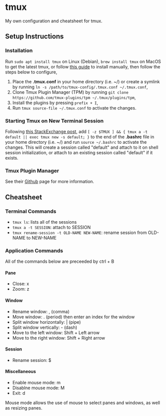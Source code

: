 # tmux

My own configuration and cheatsheet for tmux.

## Setup Instructions

### Installation

Run `sudo apt install tmux` on Linux (Debian), `brew install tmux` on MacOS to get the latest tmux, or follow [this guide](https://www.looklinux.com/how-to-install-tmux-from-source-non-root-user/) to install manually, then follow the steps below to configure, 

1.  Place the **.tmux.conf** in your home directory (i.e. ~/) or create a symlink by running `ln -s /path/to/tmux-config/.tmux.conf ~/.tmux.conf`,
2.  Clone Tmux Plugin Manager (TPM) by running `git clone https://github.com/tmux-plugins/tpm ~/.tmux/plugins/tpm`,
3.  Install the plugins by pressing `prefix + I`, 
4.  Run `tmux source-file ~/.tmux.conf` to activate the changes.

### Starting Tmux on New Terminal Session

Following [this StackExchange post](https://unix.stackexchange.com/questions/43601/how-can-i-set-my-default-shell-to-start-up-tmux), add `[ -z $TMUX ] && { tmux a -t default || exec tmux new -s default; }` to the end of the **.bashrc** file in your home directory (i.e. ~/) and run `source ~/.bashrc` to activate the changes. This will create a session called "default" and attach to it on shell session initialization, or attach to an existing session called "default" if it exists.

### Tmux Plugin Manager

See their [Github](https://github.com/tmux-plugins/tpm) page for more information.

## Cheatsheet

### Terminal Commands

-   `tmux ls`: lists all of the sessions
-   `tmux a -t SESSION`: attach to SESSION
-   `tmux rename-session -t OLD-NAME NEW-NAME`: rename session from OLD-NAME to NEW-NAME

### Application Commands

All of the commands below are preceeded by ctrl + B

#### Pane

-   Close: x
-   Zoom: z 

#### Window

-   Rename window: , (comma)
-   Move window: . (period) then enter an index for the window
-   Split window horizontally: | (pipe)
-   Split window vertically: - (dash)
-   Move to the left window: Shift + Left arrow
-   Move to the right window: Shift + Right arrow

#### Session

-   Rename session: $

#### Miscellaneous

-   Enable mouse mode: m
-   Disablne mouse mode: M
-   Exit: d

Mouse mode allows the use of mouse to select panes and windows, as well as resizing panes.
